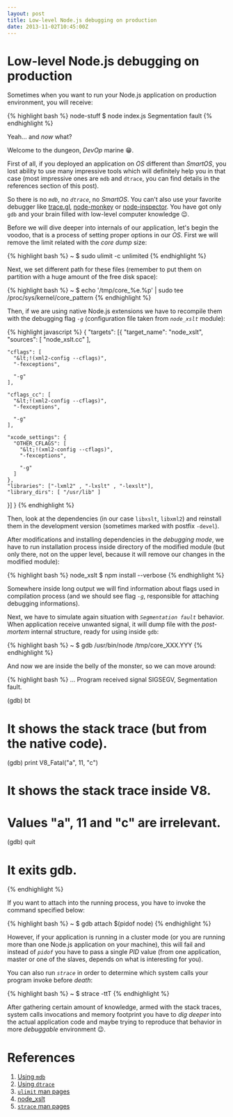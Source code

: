 ```yaml
---
layout: post
title: Low-level Node.js debugging on production
date: 2013-11-02T10:45:00Z
---
```


# Low-level Node.js debugging on production

Sometimes when you want to run your Node.js application on production environment, you will receive:

{% highlight bash %}
node-stuff $ node index.js
Segmentation fault
{% endhighlight %}

Yeah... and *now* what?

Welcome to the dungeon, *DevOp* marine :grin:.

First of all, if you deployed an application on *OS* different than *SmartOS*, you lost ability to use many impressive tools which will definitely help you in that case (most impressive ones are `mdb` and `dtrace`, you can find details in the references section of this post).

So there is no *`mdb`*, no *`dtrace`*, no *SmartOS*. You can't also use your favorite debugger like [trace.gl](https://trace.gl/), [node-monkey](https://github.com/jwarkentin/node-monkey) or [node-inspector](https://github.com/node-inspector/node-inspector). You have got only `gdb` and your brain filled with low-level computer knowledge :wink:.

Before we will dive deeper into internals of our application, let's begin the voodoo, that is a process of setting proper options in our *OS*. First we will remove the limit related with the *core dump* size:

{% highlight bash %}
~ $ sudo ulimit -c unlimited
{% endhighlight %}

Next, we set different path for these files (remember to put them on partition with a huge amount of the free disk space):

{% highlight bash %}
~ $ echo '/tmp/core_%e.%p' | sudo tee /proc/sys/kernel/core_pattern
{% endhighlight %}

Then, if we are using native Node.js extensions we have to recompile them with the debugging flag *`-g`* (configuration file taken from *`node_xslt`* module):

{% highlight javascript %}
{
  "targets": [{
    "target_name": "node_xslt",
    "sources": [ "node_xslt.cc" ],

    "cflags": [
      "&lt;!(xml2-config --cflags)",
      "-fexceptions",

      "-g"
    ],

    "cflags_cc": [
      "&lt;!(xml2-config --cflags)",
      "-fexceptions",

      "-g"
    ],

    "xcode_settings": {
      "OTHER_CFLAGS": [
        "&lt;!(xml2-config --cflags)",
        "-fexceptions",

        "-g"
      ]
    },
    "libraries": ["-lxml2" , "-lxslt" , "-lexslt"],
    "library_dirs": [ "/usr/lib" ]
  }]
}
{% endhighlight %}

Then, look at the dependencies (in our case `libxslt`, `libxml2`) and reinstall them in the development version (sometimes marked with postfix `-devel`).

After modifications and installing dependencies in the *debugging mode*, we have to run installation process inside directory of the modified module (but only there, not on the upper level, because it will remove our changes in the modified module):

{% highlight bash %}
node_xslt $ npm install --verbose
{% endhighlight %}

Somewhere inside long output we will find information about flags used in compilation process (and we should see flag *`-g`*, responsible for attaching debugging informations).

Next, we have to simulate again situation with *`Segmentation fault`* behavior. When application receive unwanted signal, it will dump file with the *post-mortem* internal structure, ready for using inside `gdb`:

{% highlight bash %}
~ $ gdb /usr/bin/node /tmp/core_XXX.YYY
{% endhighlight %}

And now we are inside the belly of the monster, so we can move around:

{% highlight bash %}
...
Program received signal SIGSEGV, Segmentation fault.

(gdb) bt
# It shows the stack trace (but from the native code).
(gdb) print V8_Fatal("a", 11, "c")
# It shows the stack trace inside V8.
# Values "a", 11 and "c" are irrelevant.
(gdb) quit
# It exits gdb.
{% endhighlight %}

If you want to attach into the running process, you have to invoke the command specified below:

{% highlight bash %}
~ $ gdb attach $(pidof node)
{% endhighlight %}

However, if your application is running in a cluster mode (or you are running more than one Node.js application on your machine), this will fail and instead of *`pidof`* you have to pass a single *PID* value (from one application, master or one of the slaves, depends on what is interesting for you).

You can also run *`strace`* in order to determine which system calls your program invoke before *death*:

{% highlight bash %}
~ $ strace -ttT
{% endhighlight %}

After gathering certain amount of knowledge, armed with the stack traces, system calls invocations and memory footprint you have to *dig deeper* into the actual application code and maybe trying to reproduce that behavior in more *debuggable* environment :wink:.

# References

1. [Using `mdb`](http://dtrace.org/blogs/dap/2012/01/13/playing-with-nodev8-postmortem-debugging)
2. [Using `dtrace`](http://dtrace.org/blogs/dap/2012/01/05/where-does-your-node-program-spend-its-time)
3. [`ulimit` man pages](http://linux.die.net/man/3/ulimit)
4. [node_xslt](https://github.com/bsuh/node_xslt)
5. [`strace` man pages](http://linux.die.net/man/1/strace)